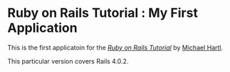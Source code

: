 # Ruby on Rails Tutorial : My First Application

This is the first applicatoin for the
[*Ruby on Rails Tutorial*](http://railstutorial.org/)
by [Michael Hartl](http://michaelhartl.com/).

This particular version covers Rails 4.0.2.
